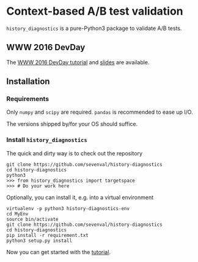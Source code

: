 # Context-based A/B test validation

`history_diagnostics` is a pure-Python3 package to validate A/B tests.

## WWW 2016 DevDay

The [WWW 2016 DevDay
tutorial](http://nbviewer.jupyter.org/github/sevenval/history-diagnostics/blob/development/tutorial.ipynb)
and [slides](docs/WWW2016DevDay.pdf) are available.

## Installation

### Requirements

Only `numpy` and `scipy` are required. `pandas` is recommended to ease up I/O.

The versions shipped by/for your OS should suffice.

### Install `history_diagnostics`

The quick and dirty way is to check out the repository
```
git clone https://github.com/sevenval/history-diagnostics
cd history-diagnostics
python3
>>> from history_diagnostics import targetspace
>>> # Do your work here
```

Optionally, you can install it, e.g. into a virtual environment
```
virtualenv -p python3 history-diagnostics-env
cd MyEnv
source bin/activate
git clone https://github.com/sevenval/history-diagnostics
cd history-diagnostics
pip install -r requirement.txt
python3 setup.py install
```

Now you can get started with the [tutorial](http://nbviewer.jupyter.org/github/sevenval/history-diagnostics/blob/development/tutorial.ipynb).
